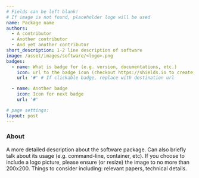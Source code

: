 ```yaml
---
# Fields can be left blank! 
# If image is not found, placeholder logo will be used
name: Package name
authors:
  - A contributor
  - Another contributor
  - And yet another contributor
short_description: 1-2 line description of software
image: /asset/images/software/<logo>.png
badges: 
  - name: What is badge for (e.g. version, documentations, etc.)
    icon: url to the badge icon (checkout https://shields.io to create a badge)
    url: '#' # If clickable badge, replace with destination url

  - name: Another badge
    icon: Icon for next badge
    url: '#'

# page settings:
layout: post
---
```


<!-- [This part is in markdown format] -->
### About

A more detailed description about the software package. Can also briefly talk about its usage (e.g. command-line, container, etc). If you choose to include a logo picture, please ensure (or resize) the image to no more than 200x200. Things to consider including: relevant papers, technical details. 